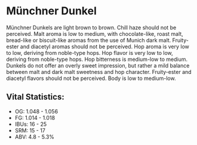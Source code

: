 # Münchner Dunkel

Münchner Dunkels are light brown to brown. Chill haze should not be perceived. Malt aroma is low to medium, with chocolate-like, roast malt, bread-like or biscuit-like aromas from the use of Munich dark malt. Fruity-ester and diacetyl aromas should not be perceived. Hop aroma is very low to low, deriving from noble-type hops. Hop flavor is very low to low, deriving from noble-type hops. Hop bitterness is medium-low to medium. Dunkels do not offer an overly sweet impression, but rather a mild balance between malt and dark malt sweetness and hop character. Fruity-ester and diacetyl flavors should not be perceived. Body is low to medium-low.

## Vital Statistics:

- OG: 1.048 - 1.056
- FG: 1.014 - 1.018
- IBUs: 16 - 25
- SRM: 15 - 17
- ABV: 4.8 - 5.3%
